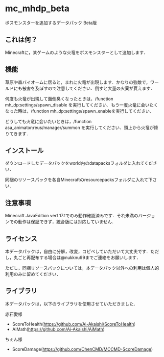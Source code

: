# mc_mhdp_beta
ボスモンスターを追加するデータパック Beta版

## これは何？

Minecraftに，某ゲームのような火竜をボスモンスターとして追加します．

## 機能

草原や森バイオームに居ると，まれに火竜が出現します．かなりの強敵で，ワールドにも被害を及ぼすので注意してください．倒すと大量の火薬が貰えます．

何度も火竜が出現して面倒臭くなったときは，/function mh_dp:settings/spawn_disable を実行してください．もう一度火竜に会いたくなった時は，/function mh_dp:settings/spawn_enableを実行してください．

どうしても火竜に会いたいときは，/function asa_animator:reus/manager/summon を実行してください．頭上から火竜が降りてきます．

## インストール

ダウンロードしたデータパックをworld内のdatapacksフォルダに入れてください．

同梱のリソースパックを各自Minecraftのresourcepacksフォルダに入れて下さい．

## 注意事項

Minecraft JavaEdition ver1.17.1でのみ動作確認済みです．それ未満のバージョンでの動作は保証できず，統合版には対応していません．

## ライセンス

本データパックは，自由に分解，改変，コピペしていただいて大丈夫です．ただし，丸ごと再配布する場合は@nukknu99までご連絡をお願いします．

ただし，同梱リソースパックについては，本データパック以外への利用は個人的利用のみに留めてください．

## ライブラリ

本データパックは，以下のライブラリを使用させていただきました．

赤石愛様
- ScoreToHealth(https://github.com/Ai-Akaishi/ScoreToHealth)
- AiMath(https://github.com/Ai-Akaishi/AiMath)
  
ちぇん様
- ScoreDamage(https://github.com/ChenCMD/MCCMD-ScoreDamage)

